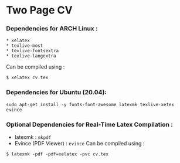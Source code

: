 # Two Page CV

### Dependencies for ARCH Linux : 
```
* xelatex
* texlive-most  
* texlive-fontsextra 
* texlive-langextra
```

Can be compiled using :
```shell
$ xelatex cv.tex
```
### Dependencies for Ubuntu (20.04):

```
sudo apt-get install -y fonts-font-awesome latexmk texlive-xetex evince
```

### Optional Dependencies for Real-Time Latex Compilation :

* latexmk : `mkpdf` 
* Evince (PDF Viewer) : `evince`
Can be compiled using : 
```shell
$ latexmk -pdf -pdf=xelatex -pvc cv.tex
```
##

